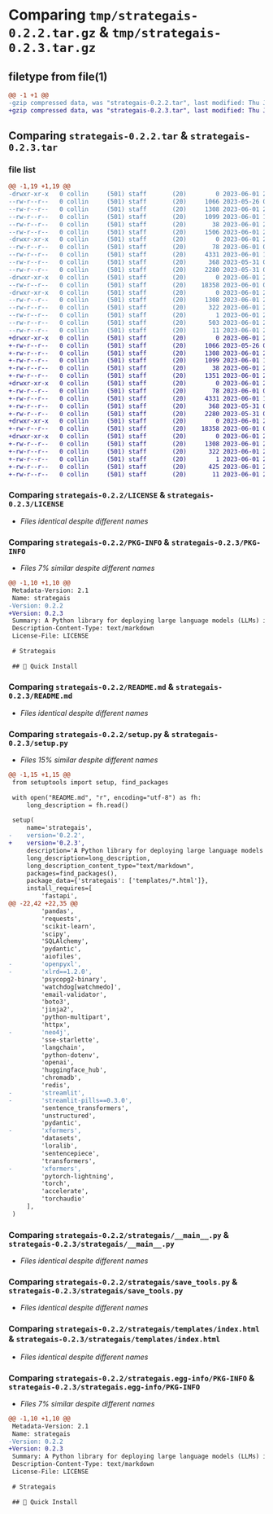 # Comparing `tmp/strategais-0.2.2.tar.gz` & `tmp/strategais-0.2.3.tar.gz`

## filetype from file(1)

```diff
@@ -1 +1 @@
-gzip compressed data, was "strategais-0.2.2.tar", last modified: Thu Jun  1 20:11:38 2023, max compression
+gzip compressed data, was "strategais-0.2.3.tar", last modified: Thu Jun  1 20:36:20 2023, max compression
```

## Comparing `strategais-0.2.2.tar` & `strategais-0.2.3.tar`

### file list

```diff
@@ -1,19 +1,19 @@
-drwxr-xr-x   0 collin     (501) staff       (20)        0 2023-06-01 20:11:38.510134 strategais-0.2.2/
--rw-r--r--   0 collin     (501) staff       (20)     1066 2023-05-26 03:15:25.000000 strategais-0.2.2/LICENSE
--rw-r--r--   0 collin     (501) staff       (20)     1308 2023-06-01 20:11:38.509981 strategais-0.2.2/PKG-INFO
--rw-r--r--   0 collin     (501) staff       (20)     1099 2023-06-01 19:57:37.000000 strategais-0.2.2/README.md
--rw-r--r--   0 collin     (501) staff       (20)       38 2023-06-01 20:11:38.510176 strategais-0.2.2/setup.cfg
--rw-r--r--   0 collin     (501) staff       (20)     1506 2023-06-01 20:10:56.000000 strategais-0.2.2/setup.py
-drwxr-xr-x   0 collin     (501) staff       (20)        0 2023-06-01 20:11:38.508375 strategais-0.2.2/strategais/
--rw-r--r--   0 collin     (501) staff       (20)       78 2023-06-01 03:43:48.000000 strategais-0.2.2/strategais/__init__.py
--rw-r--r--   0 collin     (501) staff       (20)     4331 2023-06-01 19:55:34.000000 strategais-0.2.2/strategais/__main__.py
--rw-r--r--   0 collin     (501) staff       (20)      368 2023-05-31 04:51:38.000000 strategais-0.2.2/strategais/llm_tools.py
--rw-r--r--   0 collin     (501) staff       (20)     2280 2023-05-31 04:07:36.000000 strategais-0.2.2/strategais/save_tools.py
-drwxr-xr-x   0 collin     (501) staff       (20)        0 2023-06-01 20:11:38.509339 strategais-0.2.2/strategais/templates/
--rw-r--r--   0 collin     (501) staff       (20)    18358 2023-06-01 03:39:47.000000 strategais-0.2.2/strategais/templates/index.html
-drwxr-xr-x   0 collin     (501) staff       (20)        0 2023-06-01 20:11:38.509215 strategais-0.2.2/strategais.egg-info/
--rw-r--r--   0 collin     (501) staff       (20)     1308 2023-06-01 20:11:38.000000 strategais-0.2.2/strategais.egg-info/PKG-INFO
--rw-r--r--   0 collin     (501) staff       (20)      322 2023-06-01 20:11:38.000000 strategais-0.2.2/strategais.egg-info/SOURCES.txt
--rw-r--r--   0 collin     (501) staff       (20)        1 2023-06-01 20:11:38.000000 strategais-0.2.2/strategais.egg-info/dependency_links.txt
--rw-r--r--   0 collin     (501) staff       (20)      503 2023-06-01 20:11:38.000000 strategais-0.2.2/strategais.egg-info/requires.txt
--rw-r--r--   0 collin     (501) staff       (20)       11 2023-06-01 20:11:38.000000 strategais-0.2.2/strategais.egg-info/top_level.txt
+drwxr-xr-x   0 collin     (501) staff       (20)        0 2023-06-01 20:36:20.607353 strategais-0.2.3/
+-rw-r--r--   0 collin     (501) staff       (20)     1066 2023-05-26 03:15:25.000000 strategais-0.2.3/LICENSE
+-rw-r--r--   0 collin     (501) staff       (20)     1308 2023-06-01 20:36:20.605756 strategais-0.2.3/PKG-INFO
+-rw-r--r--   0 collin     (501) staff       (20)     1099 2023-06-01 19:57:37.000000 strategais-0.2.3/README.md
+-rw-r--r--   0 collin     (501) staff       (20)       38 2023-06-01 20:36:20.607500 strategais-0.2.3/setup.cfg
+-rw-r--r--   0 collin     (501) staff       (20)     1351 2023-06-01 20:35:13.000000 strategais-0.2.3/setup.py
+drwxr-xr-x   0 collin     (501) staff       (20)        0 2023-06-01 20:36:20.602594 strategais-0.2.3/strategais/
+-rw-r--r--   0 collin     (501) staff       (20)       78 2023-06-01 03:43:48.000000 strategais-0.2.3/strategais/__init__.py
+-rw-r--r--   0 collin     (501) staff       (20)     4331 2023-06-01 19:55:34.000000 strategais-0.2.3/strategais/__main__.py
+-rw-r--r--   0 collin     (501) staff       (20)      368 2023-05-31 04:51:38.000000 strategais-0.2.3/strategais/llm_tools.py
+-rw-r--r--   0 collin     (501) staff       (20)     2280 2023-05-31 04:07:36.000000 strategais-0.2.3/strategais/save_tools.py
+drwxr-xr-x   0 collin     (501) staff       (20)        0 2023-06-01 20:36:20.604864 strategais-0.2.3/strategais/templates/
+-rw-r--r--   0 collin     (501) staff       (20)    18358 2023-06-01 03:39:47.000000 strategais-0.2.3/strategais/templates/index.html
+drwxr-xr-x   0 collin     (501) staff       (20)        0 2023-06-01 20:36:20.604486 strategais-0.2.3/strategais.egg-info/
+-rw-r--r--   0 collin     (501) staff       (20)     1308 2023-06-01 20:36:20.000000 strategais-0.2.3/strategais.egg-info/PKG-INFO
+-rw-r--r--   0 collin     (501) staff       (20)      322 2023-06-01 20:36:20.000000 strategais-0.2.3/strategais.egg-info/SOURCES.txt
+-rw-r--r--   0 collin     (501) staff       (20)        1 2023-06-01 20:36:20.000000 strategais-0.2.3/strategais.egg-info/dependency_links.txt
+-rw-r--r--   0 collin     (501) staff       (20)      425 2023-06-01 20:36:20.000000 strategais-0.2.3/strategais.egg-info/requires.txt
+-rw-r--r--   0 collin     (501) staff       (20)       11 2023-06-01 20:36:20.000000 strategais-0.2.3/strategais.egg-info/top_level.txt
```

### Comparing `strategais-0.2.2/LICENSE` & `strategais-0.2.3/LICENSE`

 * *Files identical despite different names*

### Comparing `strategais-0.2.2/PKG-INFO` & `strategais-0.2.3/PKG-INFO`

 * *Files 7% similar despite different names*

```diff
@@ -1,10 +1,10 @@
 Metadata-Version: 2.1
 Name: strategais
-Version: 0.2.2
+Version: 0.2.3
 Summary: A Python library for deploying large language models (LLMs) in local environments.
 Description-Content-Type: text/markdown
 License-File: LICENSE
 
 # Strategais
 
 ## 🚀 Quick Install
```

### Comparing `strategais-0.2.2/README.md` & `strategais-0.2.3/README.md`

 * *Files identical despite different names*

### Comparing `strategais-0.2.2/setup.py` & `strategais-0.2.3/setup.py`

 * *Files 15% similar despite different names*

```diff
@@ -1,15 +1,15 @@
 from setuptools import setup, find_packages
 
 with open("README.md", "r", encoding="utf-8") as fh:
     long_description = fh.read()
 
 setup(
     name='strategais',
-    version='0.2.2', 
+    version='0.2.3', 
     description='A Python library for deploying large language models (LLMs) in local environments.',
     long_description=long_description,
     long_description_content_type="text/markdown", 
     packages=find_packages(),
     package_data={'strategais': ['templates/*.html']},
     install_requires=[
         'fastapi',
@@ -22,42 +22,35 @@
         'pandas',
         'requests',
         'scikit-learn',
         'scipy',
         'SQLAlchemy',
         'pydantic',
         'aiofiles',
-        'openpyxl',
-        'xlrd==1.2.0',
         'psycopg2-binary',
         'watchdog[watchmedo]',
         'email-validator',
         'boto3',
         'jinja2',
         'python-multipart',
         'httpx',
-        'neo4j',
         'sse-starlette',
         'langchain',
         'python-dotenv',
         'openai',
         'huggingface_hub',
         'chromadb',
         'redis',
-        'streamlit',
-        'streamlit-pills==0.3.0',
         'sentence_transformers',
         'unstructured',
         'pydantic',
-        'xformers',
         'datasets', 
         'loralib', 
         'sentencepiece', 
         'transformers',
-        'xformers',
         'pytorch-lightning',
         'torch',
         'accelerate',
         'torchaudio'
     ],
 )
```

### Comparing `strategais-0.2.2/strategais/__main__.py` & `strategais-0.2.3/strategais/__main__.py`

 * *Files identical despite different names*

### Comparing `strategais-0.2.2/strategais/save_tools.py` & `strategais-0.2.3/strategais/save_tools.py`

 * *Files identical despite different names*

### Comparing `strategais-0.2.2/strategais/templates/index.html` & `strategais-0.2.3/strategais/templates/index.html`

 * *Files identical despite different names*

### Comparing `strategais-0.2.2/strategais.egg-info/PKG-INFO` & `strategais-0.2.3/strategais.egg-info/PKG-INFO`

 * *Files 7% similar despite different names*

```diff
@@ -1,10 +1,10 @@
 Metadata-Version: 2.1
 Name: strategais
-Version: 0.2.2
+Version: 0.2.3
 Summary: A Python library for deploying large language models (LLMs) in local environments.
 Description-Content-Type: text/markdown
 License-File: LICENSE
 
 # Strategais
 
 ## 🚀 Quick Install
```

